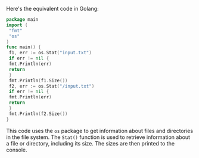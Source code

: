 Here's the equivalent code in Golang:
```go
package main
import (
 "fmt"
 "os"
)
func main() {
 f1, err := os.Stat("input.txt")
 if err != nil {
 fmt.Println(err)
 return
 }
 fmt.Println(f1.Size())
 f2, err := os.Stat("/input.txt")
 if err != nil {
 fmt.Println(err)
 return
 }
 fmt.Println(f2.Size())
}
```
This code uses the `os` package to get information about files and directories in the file system. The `Stat()` function is used to retrieve information about a file or directory, including its size. The sizes are then printed to the console.

